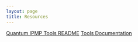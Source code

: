 ```yaml
---
layout: page
title: Resources
---
```


[Quantum IPMP Tools README](/resources/ipmp/README.html)
[Tools Documentation](/resources/ipmp/documentation.html)
